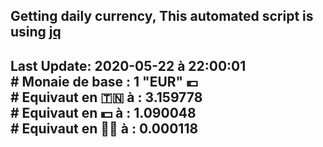 ## Getting daily currency, This automated script is using [jq](https://stedolan.github.io/jq/)
## Last Update:  2020-05-22 à 22:00:01 </br># Monaie de base : 1 "EUR" 💶 </br> # Equivaut en 🇹🇳 à :  3.159778 </br> # Equivaut en 💵 à : 1.090048</br> # Equivaut en 🐱‍💻 à :  0.000118

